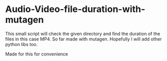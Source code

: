 # Audio-Video-file-duration-with-mutagen

This small script will check the given directory and find the duration of the files in this case MP4.
So far made with mutagen. Hopefully I will add other python libs too.

Made for this for convenience 
